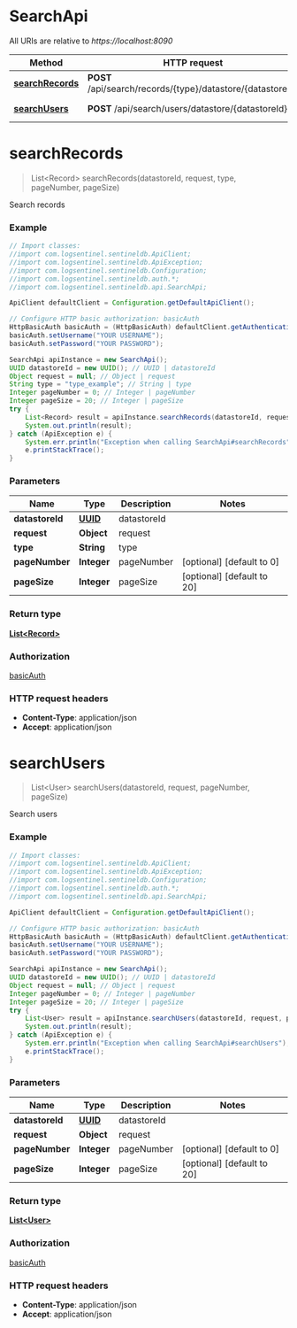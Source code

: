 # SearchApi

All URIs are relative to *https://localhost:8090*

Method | HTTP request | Description
------------- | ------------- | -------------
[**searchRecords**](SearchApi.md#searchRecords) | **POST** /api/search/records/{type}/datastore/{datastoreId} | Search records
[**searchUsers**](SearchApi.md#searchUsers) | **POST** /api/search/users/datastore/{datastoreId} | Search users


<a name="searchRecords"></a>
# **searchRecords**
> List&lt;Record&gt; searchRecords(datastoreId, request, type, pageNumber, pageSize)

Search records

### Example
```java
// Import classes:
//import com.logsentinel.sentineldb.ApiClient;
//import com.logsentinel.sentineldb.ApiException;
//import com.logsentinel.sentineldb.Configuration;
//import com.logsentinel.sentineldb.auth.*;
//import com.logsentinel.sentineldb.api.SearchApi;

ApiClient defaultClient = Configuration.getDefaultApiClient();

// Configure HTTP basic authorization: basicAuth
HttpBasicAuth basicAuth = (HttpBasicAuth) defaultClient.getAuthentication("basicAuth");
basicAuth.setUsername("YOUR USERNAME");
basicAuth.setPassword("YOUR PASSWORD");

SearchApi apiInstance = new SearchApi();
UUID datastoreId = new UUID(); // UUID | datastoreId
Object request = null; // Object | request
String type = "type_example"; // String | type
Integer pageNumber = 0; // Integer | pageNumber
Integer pageSize = 20; // Integer | pageSize
try {
    List<Record> result = apiInstance.searchRecords(datastoreId, request, type, pageNumber, pageSize);
    System.out.println(result);
} catch (ApiException e) {
    System.err.println("Exception when calling SearchApi#searchRecords");
    e.printStackTrace();
}
```

### Parameters

Name | Type | Description  | Notes
------------- | ------------- | ------------- | -------------
 **datastoreId** | [**UUID**](.md)| datastoreId |
 **request** | **Object**| request |
 **type** | **String**| type |
 **pageNumber** | **Integer**| pageNumber | [optional] [default to 0]
 **pageSize** | **Integer**| pageSize | [optional] [default to 20]

### Return type

[**List&lt;Record&gt;**](Record.md)

### Authorization

[basicAuth](../README.md#basicAuth)

### HTTP request headers

 - **Content-Type**: application/json
 - **Accept**: application/json

<a name="searchUsers"></a>
# **searchUsers**
> List&lt;User&gt; searchUsers(datastoreId, request, pageNumber, pageSize)

Search users

### Example
```java
// Import classes:
//import com.logsentinel.sentineldb.ApiClient;
//import com.logsentinel.sentineldb.ApiException;
//import com.logsentinel.sentineldb.Configuration;
//import com.logsentinel.sentineldb.auth.*;
//import com.logsentinel.sentineldb.api.SearchApi;

ApiClient defaultClient = Configuration.getDefaultApiClient();

// Configure HTTP basic authorization: basicAuth
HttpBasicAuth basicAuth = (HttpBasicAuth) defaultClient.getAuthentication("basicAuth");
basicAuth.setUsername("YOUR USERNAME");
basicAuth.setPassword("YOUR PASSWORD");

SearchApi apiInstance = new SearchApi();
UUID datastoreId = new UUID(); // UUID | datastoreId
Object request = null; // Object | request
Integer pageNumber = 0; // Integer | pageNumber
Integer pageSize = 20; // Integer | pageSize
try {
    List<User> result = apiInstance.searchUsers(datastoreId, request, pageNumber, pageSize);
    System.out.println(result);
} catch (ApiException e) {
    System.err.println("Exception when calling SearchApi#searchUsers");
    e.printStackTrace();
}
```

### Parameters

Name | Type | Description  | Notes
------------- | ------------- | ------------- | -------------
 **datastoreId** | [**UUID**](.md)| datastoreId |
 **request** | **Object**| request |
 **pageNumber** | **Integer**| pageNumber | [optional] [default to 0]
 **pageSize** | **Integer**| pageSize | [optional] [default to 20]

### Return type

[**List&lt;User&gt;**](User.md)

### Authorization

[basicAuth](../README.md#basicAuth)

### HTTP request headers

 - **Content-Type**: application/json
 - **Accept**: application/json

